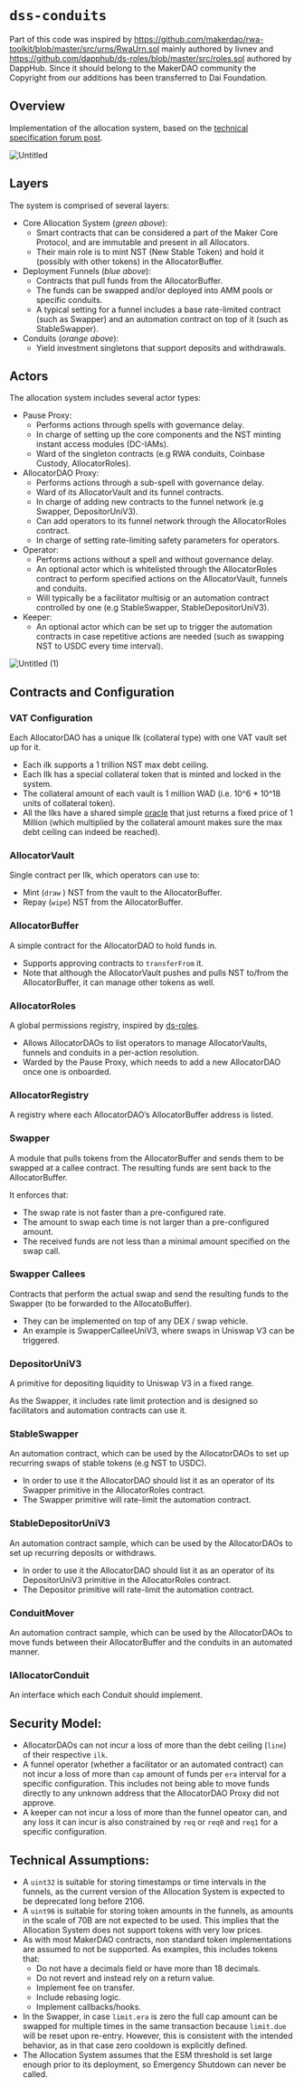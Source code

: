 # `dss-conduits`

Part of this code was inspired by https://github.com/makerdao/rwa-toolkit/blob/master/src/urns/RwaUrn.sol mainly authored by livnev and https://github.com/dapphub/ds-roles/blob/master/src/roles.sol authored by DappHub.
Since it should belong to the MakerDAO community the Copyright from our additions has been transferred to Dai Foundation.

## Overview
Implementation of the allocation system, based on the [technical specification forum post](https://forum.makerdao.com/t/preliminary-technical-specification-of-the-allocation-system/20921
).

![Untitled](https://github.com/makerdao/dss-allocator/assets/130549691/388f20fa-2d0c-484b-b716-fe4fa742115b)


## Layers
The system is comprised of several layers:

- Core Allocation System (*green above*):
    - Smart contracts that can be considered a part of the Maker Core Protocol, and are immutable and present in all Allocators.
    - Their main role is to mint NST (New Stable Token) and hold it (possibly with other tokens) in the AllocatorBuffer.
- Deployment Funnels (*blue above*):
    - Contracts that pull funds from the AllocatorBuffer.
    - The funds can be swapped and/or deployed into AMM pools or specific conduits.
    - A typical setting for a funnel includes a base rate-limited contract (such as Swapper) and an automation contract on top of it (such as StableSwapper).
- Conduits (*orange above*):
    - Yield investment singletons that support deposits and withdrawals.

## Actors
The allocation system includes several actor types:

- Pause Proxy:
    - Performs actions through spells with governance delay.
    - In charge of setting up the core components and the NST minting instant access modules (DC-IAMs).
    - Ward of the singleton contracts (e.g RWA conduits, Coinbase Custody, AllocatorRoles).
- AllocatorDAO Proxy:
    - Performs actions through a sub-spell with governance delay.
    - Ward of its AllocatorVault and its funnel contracts.
    - In charge of adding new contracts to the funnel network (e.g Swapper, DepositorUniV3).
    - Can add operators to its funnel network through the AllocatorRoles contract.
    - In charge of setting rate-limiting safety parameters for operators.
- Operator:
    - Performs actions without a spell and without governance delay.
    - An optional actor which is whitelisted through the AllocatorRoles contract to perform specified actions on the AllocatorVault, funnels and conduits.
    - Will typically be a facilitator multisig or an automation contract controlled by one (e.g StableSwapper, StableDepositorUniV3).
- Keeper:
    - An optional actor which can be set up to trigger the automation contracts in case repetitive actions are needed (such as swapping NST to USDC every time interval).

![Untitled (1)](https://github.com/makerdao/dss-allocator/assets/130549691/c677928b-32f4-4000-b6ed-e3798caa9c5c)

## Contracts and Configuration
### VAT Configuration

Each AllocatorDAO has a unique Ilk (collateral type) with one VAT vault set up for it.

- Each ilk supports a 1 trillion NST max debt ceiling.
- Each Ilk has a special collateral token that is minted and locked in the system.
- The collateral amount of each vault is 1 million WAD (i.e. 10^6 * 10^18 units of collateral token).
- All the Ilks have a shared simple [oracle](https://github.com/makerdao/dss-allocator/blob/dev/src/AllocatorOracle.sol) that just returns a fixed price of 1 Million (which multiplied by the collateral amount makes sure the max debt ceiling can indeed be reached).

### AllocatorVault

Single contract per Ilk, which operators can use to:

- Mint (`draw` ) NST from the vault to the AllocatorBuffer.
- Repay (`wipe`) NST from the AllocatorBuffer.

### AllocatorBuffer

A simple contract for the AllocatorDAO to hold funds in.

- Supports approving contracts to `transferFrom` it.
- Note that although the AllocatorVault pushes and pulls NST to/from the AllocatorBuffer, it can manage other tokens as well.

### AllocatorRoles

A global permissions registry, inspired by [ds-roles](https://github.com/dapphub/ds-roles).

- Allows AllocatorDAOs to list operators to manage AllocatorVaults, funnels and conduits in a per-action resolution.
- Warded by the Pause Proxy, which needs to add a new AllocatorDAO once one is onboarded.

### AllocatorRegistry

A registry where each AllocatorDAO’s AllocatorBuffer address is listed.

### Swapper

A module that pulls tokens from the AllocatorBuffer and sends them to be swapped at a callee contract. The resulting funds are sent back to the AllocatorBuffer.

It enforces that:

- The swap rate is not faster than a pre-configured rate.
- The amount to swap each time is not larger than a pre-configured amount.
- The received funds are not less than a minimal amount specified on the swap call.

### Swapper Callees

Contracts that perform the actual swap and send the resulting funds to the Swapper (to be forwarded to the AllocatoBuffer).

- They can be implemented on top of any DEX / swap vehicle.
- An example is SwapperCalleeUniV3, where swaps in Uniswap V3 can be triggered.

### DepositorUniV3

A primitive for depositing liquidity to Uniswap V3 in a fixed range. 

As the Swapper, it includes rate limit protection and is designed so facilitators and automation contracts can use it.

### StableSwapper

An automation contract, which can be used by the AllocatorDAOs to set up recurring swaps of stable tokens (e.g NST to USDC).

- In order to use it the AllocatorDAO should list it as an operator of its Swapper primitive in the AllocatorRoles contract.
- The Swapper primitive will rate-limit the automation contract.

### StableDepositorUniV3

An automation contract sample, which can be used by the AllocatorDAOs to set up recurring deposits or withdraws. 

- In order to use it the AllocatorDAO should list it as an operator of its DepositorUniV3 primitive in the AllocatorRoles contract.
- The Depositor primitive will rate-limit the automation contract.

### ConduitMover

An automation contract sample, which can be used by the AllocatorDAOs to move funds between their AllocatorBuffer and the conduits in an automated manner.

### IAllocatorConduit

An interface which each Conduit should implement.

## Security Model:
- AllocatorDAOs can not incur a loss of more than the debt ceiling (`line`) of their respective `ilk`.
- A funnel operator (whether a facilitator or an automated contract) can not incur a loss of more than `cap` amount of funds per `era` interval for a specific configuration. This includes not being able to move funds directly to any unknown address that the AllocatorDAO Proxy did not approve.
- A keeper can not incur a loss of more than the funnel opeator can, and any loss it can incur is also constrained by `req` or `req0` and `req1` for a specific configuration.

## Technical Assumptions:
- A `uint32` is suitable for storing timestamps or time intervals in the funnels, as the current version of the Allocation System is expected to be deprecated long before 2106.
- A `uint96` is suitable for storing token amounts in the funnels, as amounts in the scale of 70B are not expected to be used. This implies that the Allocation System does not support tokens with very low prices.
- As with most MakerDAO contracts, non standard token implementations are assumed to not be supported. As examples, this includes tokens that:
  * Do not have a decimals field or have more than 18 decimals.
  * Do not revert and instead rely on a return value.
  * Implement fee on transfer.
  * Include rebasing logic.
  * Implement callbacks/hooks.
- In the Swapper, in case `limit.era` is zero the full cap amount can be swapped for multiple times in the same transaction because `limit.due` will be reset upon re-entry. However, this is consistent with the intended behavior, as in that case zero cooldown is explicitly defined.
- The Allocation System assumes that the ESM threshold is set large enough prior to its deployment, so Emergency Shutdown can never be called.
